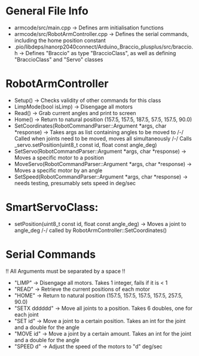 # General File Info
* armcode/src/main.cpp -> Defines arm initialisation functions
* armcode/src/RobotArmController.cpp -> Defines the serial commands, including the home position constant
* .pio/libdeps/nanorp2040connect/Arduino_Braccio_plusplus/src/braccio.h -> Defines "Braccio" as type "BraccioClass", as well as defining "BraccioClass" and "Servo" classes


# RobotArmController
* Setup() -> Checks validity of other commands for this class
* LimpMode(bool isLimp) -> Disengage all motors 
* Read() -> Grab current angles and print to screen
* Home() -> Return to natural position (157.5, 157.5, 187.5, 57.5, 157.5, 90.0)
* SetCoordinates(RobotCommandParser::Argument *args, char *response) -> Takes args as list containing angles to be moved to /-/ Called when joints need to be moved, moves all simultaneously /-/ Calls _servo.setPosition(uint8_t const id, float const angle_deg)
* SetServo(RobotCommandParser::Argument *args, char *response) -> Moves a specific motor to a position
* MoveServo(RobotCommandParser::Argument *args, char *response) -> Moves a specific motor by an angle
* SetSpeed(RobotCommandParser::Argument *args, char *response) -> needs testing, presumably sets speed in deg/sec


# SmartServoClass:
* setPosition(uint8_t const id, float const angle_deg) -> Moves a joint to angle_deg /-/ called by RobotArmController::SetCoordinates()


# Serial Commands
!! All Arguments must be separated by a space !!

* "LIMP" -> Disengage all motors. Takes 1 integer, fails if it is < 1
* "READ" -> Retrieve the current positions of each motor
* "HOME" -> Return to natural position (157.5, 157.5, 157.5, 157.5, 257.5, 90.0)
* "SETX dddddd" -> Move all joints to a position. Takes 6 doubles, one for each joint
* "SET id" -> Move a joint to a certain position. Takes an int for the joint and a double for the angle
* "MOVE id" -> Move a joint by a certain amount. Takes an int for the joint and a double for the angle
* "SPEED d" -> Adjust the speed of the motors to "d" deg/sec
